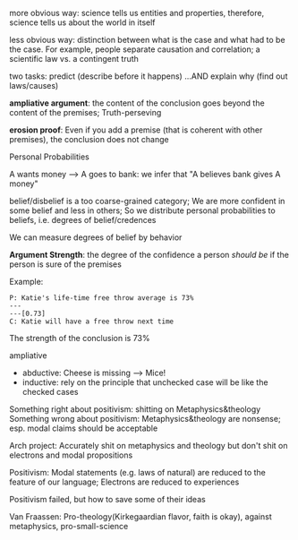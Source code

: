 more obvious way: science tells us entities and properties, therefore, science tells us about the world in itself

less obvious way: distinction between what is the case and what had to be the case. For example, people separate causation and correlation; a scientific law vs. a contingent truth

two tasks: predict (describe before it happens) ...AND explain why (find out laws/causes)

**ampliative argument**: the content of the conclusion goes beyond the content of the premises; Truth-perseving

**erosion proof**: Even if you add a premise (that is coherent with other premises), the conclusion does not change

Personal Probabilities

A wants money --> A goes to bank: we infer that "A believes bank gives A money"

belief/disbelief is a too coarse-grained category; We are more confident in some belief and less in others; So we distribute personal probabilities to beliefs, i.e. degrees of belief/credences

We can measure degrees of belief by behavior


**Argument Strength**: the degree of the confidence a person *should be* if the person is sure of the premises

Example: 
```
P: Katie's life-time free throw average is 73%
---
---[0.73]
C: Katie will have a free throw next time
```


The strength of the conclusion is 73% 

ampliative
- abductive: Cheese is missing --> Mice!
- inductive: rely on the principle that unchecked case will be like the checked cases

Something right about positivism: shitting on Metaphysics&theology
Something wrong about positivism: Metaphysics&theology are nonsense; esp. modal claims should be acceptable

Arch project: Accurately shit on metaphysics and theology but don't shit on electrons and modal propositions

Positivism:
Modal statements (e.g. laws of natural) are reduced to the feature of our language; 
Electrons are reduced to experiences

Positivism failed, but how to save some of their ideas

Van Fraassen: Pro-theology(Kirkegaardian flavor, faith is okay), against metaphysics, pro-small-science